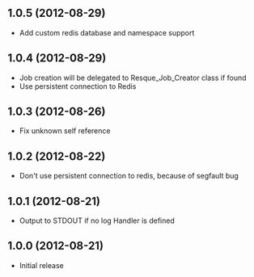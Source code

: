 ## 1.0.5 (2012-08-29) ##

* Add custom redis database and namespace support

## 1.0.4 (2012-08-29) ##

* Job creation will be delegated to Resque_Job_Creator class if found
* Use persistent connection to Redis

## 1.0.3 (2012-08-26) ##

* Fix unknown self reference

## 1.0.2 (2012-08-22) ##

* Don't use persistent connection to redis, because of segfault bug

## 1.0.1 (2012-08-21) ##

* Output to STDOUT if no log Handler is defined

## 1.0.0 (2012-08-21) ##

* Initial release